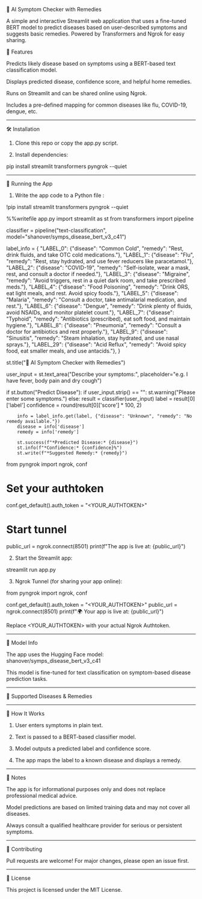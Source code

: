 
🧠 AI Symptom Checker with Remedies

A simple and interactive Streamlit web application that uses a fine-tuned BERT model to predict diseases based on user-described symptoms and suggests basic remedies. Powered by Transformers and Ngrok for easy sharing.

🚀 Features

Predicts likely disease based on symptoms using a BERT-based text classification model.

Displays predicted disease, confidence score, and helpful home remedies.

Runs on Streamlit and can be shared online using Ngrok.

Includes a pre-defined mapping for common diseases like flu, COVID-19, dengue, etc.



---

🛠 Installation

1. Clone this repo or copy the app.py script.

2. Install dependencies:

pip install streamlit transformers pyngrok --quiet


---

🧪 Running the App

1. Write the app code to a Python file :

!pip install streamlit transformers pyngrok --quiet

%%writefile app.py
import streamlit as st
from transformers import pipeline

classifier = pipeline("text-classification", model="shanover/symps_disease_bert_v3_c41")

label_info = {
    "LABEL_0": {"disease": "Common Cold", "remedy": "Rest, drink fluids, and take OTC cold medications."},
    "LABEL_1": {"disease": "Flu", "remedy": "Rest, stay hydrated, and use fever reducers like paracetamol."},
    "LABEL_2": {"disease": "COVID-19", "remedy": "Self-isolate, wear a mask, rest, and consult a doctor if needed."},
    "LABEL_3": {"disease": "Migraine", "remedy": "Avoid triggers, rest in a quiet dark room, and take prescribed meds."},
    "LABEL_4": {"disease": "Food Poisoning", "remedy": "Drink ORS, eat light meals, and rest. Avoid spicy foods."},
    "LABEL_5": {"disease": "Malaria", "remedy": "Consult a doctor, take antimalarial medication, and rest."},
    "LABEL_6": {"disease": "Dengue", "remedy": "Drink plenty of fluids, avoid NSAIDs, and monitor platelet count."},
    "LABEL_7": {"disease": "Typhoid", "remedy": "Antibiotics (prescribed), eat soft food, and maintain hygiene."},
    "LABEL_8": {"disease": "Pneumonia", "remedy": "Consult a doctor for antibiotics and rest properly."},
    "LABEL_9": {"disease": "Sinusitis", "remedy": "Steam inhalation, stay hydrated, and use nasal sprays."},
    "LABEL_29": {"disease": "Acid Reflux", "remedy": "Avoid spicy food, eat smaller meals, and use antacids."},
}

st.title("🧠 AI Symptom Checker with Remedies")

user_input = st.text_area("Describe your symptoms:", placeholder="e.g. I have fever, body pain and dry cough")

if st.button("Predict Disease"):
    if user_input.strip() == "":
        st.warning("Please enter some symptoms.")
    else:
        result = classifier(user_input)
        label = result[0]['label']
        confidence = round(result[0]['score'] * 100, 2)

        info = label_info.get(label, {"disease": "Unknown", "remedy": "No remedy available."})
        disease = info['disease']
        remedy = info['remedy']

        st.success(f"*Predicted Disease:* {disease}")
        st.info(f"*Confidence:* {confidence}%")
        st.write(f"*Suggested Remedy:* {remedy}")


from pyngrok import ngrok, conf

# Set your authtoken
conf.get_default().auth_token = "<YOUR_AUTHTOKEN>"

# Start tunnel
public_url = ngrok.connect(8501)
print(f"The app is live at: {public_url}")

2. Start the Streamlit app:

streamlit run app.py

3. Ngrok Tunnel (for sharing your app online):

from pyngrok import ngrok, conf

conf.get_default().auth_token = "<YOUR_AUTHTOKEN>"
public_url = ngrok.connect(8501)
print(f"🌍 Your app is live at: {public_url}")

Replace <YOUR_AUTHTOKEN> with your actual Ngrok Authtoken.


---

🧠 Model Info

The app uses the Hugging Face model: shanover/symps_disease_bert_v3_c41

This model is fine-tuned for text classification on symptom-based disease prediction tasks.


---

🏥 Supported Diseases & Remedies


---

🧠 How It Works

1. User enters symptoms in plain text.


2. Text is passed to a BERT-based classifier model.


3. Model outputs a predicted label and confidence score.


4. The app maps the label to a known disease and displays a remedy.




---

📌 Notes

The app is for informational purposes only and does not replace professional medical advice.

Model predictions are based on limited training data and may not cover all diseases.

Always consult a qualified healthcare provider for serious or persistent symptoms.



---

🤝 Contributing

Pull requests are welcome! For major changes, please open an issue first.


---

📄 License

This project is licensed under the MIT License.

